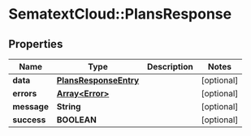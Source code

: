 # SematextCloud::PlansResponse

## Properties

| Name        | Type                                            | Description | Notes      |
| ----------- | ----------------------------------------------- | ----------- | ---------- |
| **data**    | [**PlansResponseEntry**](PlansResponseEntry.md) |             | [optional] |
| **errors**  | [**Array&lt;Error&gt;**](Error.md)              |             | [optional] |
| **message** | **String**                                      |             | [optional] |
| **success** | **BOOLEAN**                                     |             | [optional] |
